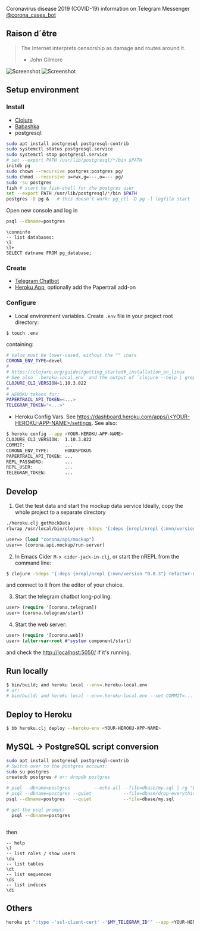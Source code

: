 Coronavirus disease 2019 (COVID-19) information on Telegram Messenger
[@corona_cases_bot](https://t.me/corona_cases_bot)

## Raison d´être
> The Internet interprets censorship as damage and routes around it.
> - John Gilmore

![Screenshot](/resources/pics/screenshot_1-50-percents.jpg)
![Screenshot](/resources/pics/screenshot_2-50-percents.jpg)

## Setup environment

### Install
<!-- ```bash -->
<!-- nix-env -iA nixpkgs.clojure -->
<!-- nix-env -iA nixpkgs.babashka -->
<!-- nix-env -iA nixpkgs.python3 -->
<!-- nix-env -iA nixpkgs.pipenv -->
<!-- nix-env -iA nixpkgs.jdk -->
<!-- # nixpkgs.postgresql is version 11 -->
<!-- # nix-env -iA nixpkgs.postgresql_12 -->
<!-- ``` -->

* [Clojure](https://clojure.org/guides/getting_started#_clojure_installer_and_cli_tools)
* [Babashka](https://github.com/babashka/babashka#installer-script)
* postgresql:
```bash
sudo apt install postgresql postgresql-contrib
sudo systemctl status postgresql.service
sudo systemctl stop postgresql.service
# set --export PATH /usr/lib/postgresql/*/bin $PATH
initdb pg
sudo chown --recursive postgres:postgres pg/
sudo chmod --recursive u=rwx,g=---,o=--- pg/
sudo -su postgres
fish # start he fish-shell for the postgres user
set --export PATH /usr/lib/postgresql/*/bin $PATH
postgres -D pg &   # this doesn't work: pg_ctl -D pg -l logfile start
```
Open new console and log in
```bash
psql --dbname=postgres
```
```postgres
\conninfo
-- list databases:
\l
\l+
SELECT datname FROM pg_database;
```

### Create
* [Telegram Chatbot](https://core.telegram.org/bots#3-how-do-i-create-a-bot)
* [Heroku App](https://www.heroku.com/), optionally add the Papertrail add-on

### Configure
* Local environment variables. Create `.env` file in your project root directory:
```bash
$ touch .env
```
containing:
```bash
# Value must be lower-cased, without the "" chars
CORONA_ENV_TYPE=devel
#
# https://clojure.org/guides/getting_started#_installation_on_linux
# See also `.heroku-local.env` and the output of `clojure --help | grep Version`
CLOJURE_CLI_VERSION=1.10.3.822
#
# HEROKU tokens for:
PAPERTRAIL_API_TOKEN=<...>
TELEGRAM_TOKEN="<...>"
```
* Heroku Config Vars. See [https://dashboard.heroku.com/apps/\<YOUR-HEROKU-APP-NAME\>/settings](). See also:
```bash
$ heroku config --app <YOUR-HEROKU-APP-NAME>
CLOJURE_CLI_VERSION:  1.10.3.822
COMMIT:               ...
CORONA_ENV_TYPE:      HOKUSPOKUS
PAPERTRAIL_API_TOKEN: ...
REPL_PASSWORD:        ...
REPL_USER:            ...
TELEGRAM_TOKEN:       ...
```

## Develop

1. Get the test data and start the mockup data service
Ideally, copy the whole project to a separate directory
```bash
./heroku.clj getMockData
rlwrap /usr/local/bin/clojure -Sdeps '{:deps {nrepl/nrepl {:mvn/version "0.8.3"} com.billpiel/sayid {:mvn/version "0.1.0"} refactor-nrepl/refactor-nrepl {:mvn/version "2.5.1"} cider/cider-nrepl {:mvn/version "0.25.9"}} :aliases {:cider/nrepl {:main-opts ["-m" "nrepl.cmdline" "--middleware" "[com.billpiel.sayid.nrepl-middleware/wrap-sayid,refactor-nrepl.middleware/wrap-refactor,cider.nrepl/cider-middleware]"]}}}'
```
```clojure
user=> (load "corona/api/mockup")
user=> (corona.api.mockup/run-server)
```

2. In Emacs Cider `M-x cider-jack-in-clj`, or start the nREPL from the command line:
<!-- No line continuations '\' accepted -->
```bash
$ clojure -Sdeps '{:deps {nrepl/nrepl {:mvn/version "0.8.3"} refactor-nrepl/refactor-nrepl {:mvn/version "2.5.0"} cider/cider-nrepl {:mvn/version "0.25.5"}}}' -m nrepl.cmdline --middleware '["refactor-nrepl.middleware/wrap-refactor", "cider.nrepl/cider-middleware"]'
```
and connect to it from the editor of your choice.

3. Start the telegram chatbot long-polling:
```clojure
user> (require '[corona.telegram])
user> (corona.telegram/start)
```

4. Start the web server:
```clojure
user> (require '[corona.web])
user> (alter-var-root #'system component/start)
```
and check the [http://localhost:5050/](http://localhost:5050/) if it's running.

## Run locally

```bash
$ bin/build; and heroku local --env=.heroku-local.env
# or:
# bin/build; and heroku local --env=.heroku-local.env --set COMMIT=...
```

## Deploy to Heroku
```bash
$ bb heroku.clj deploy --heroku-env <YOUR-HEROKU-APP-NAME>
```

## MySQL -> PostgreSQL script conversion

```bash
sudo apt install postgresql postgresql-contrib
# Switch over to the postgres account:
sudo su postgres
createdb postgres # or: dropdb postgres

# psql --dbname=postgres         --echo-all --file=dbase/my.sql | rg "ERROR\|NOTICE|WARN"
# psql --dbname=postgres --quiet            --file=dbase/drop-everything.sql
psql --dbname=postgres   --quiet            --file=dbase/my.sql

# get the psql prompt:
  psql --dbname=postgres
```

```bash
```
then
```postgres
-- help
\?
-- list roles / show users
\du
-- list tables
\dt
-- list sequences
\ds
-- list indices
\di
```
## Others

```bash
heroku pt ":type -'ssl-client-cert' -'$MY_TELEGRAM_ID'" --app <YOUR-HEROKU-APP-NAME> | grep -v -e '^[[:space:]]*$
```
